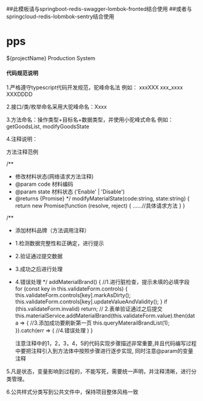 ##此模板请与springboot-redis-swagger-lombok-fronted结合使用
##或者与springcloud-redis-lobmbok-sentry结合使用

# pps
${projectName} Production System
<H4>代码规范说明</H4>

1.严格遵守typescript代码开发规范，驼峰命名法 例如：   xxxXXX  xxx_xxxx  XXXDDDD

2.接口/类/枚举命名采用大驼峰命名：Xxxx

3.方法命名：操作类型+目标名+数据类型，并使用小驼峰式命名  例如：getGoodsList, modifyGoodsState

4.注释说明：</br>

方法注释范例 </br>

  /**
   * 修改材料状态(网络请求方法注释)
   * @param code 材料编码
   * @param state 材料状态 ('Enable' | 'Disable')
   * @returns {Promise<T>}
   */
  modifyMaterialState(code:string, state:string) {
       return new Promise(function (resolve, reject) {
         ......//具体请求方法
       }
  }

  /**
   * 添加材料品牌（方法调用注释）
   * 1.检测数据完整性和正确定，进行提示
   * 2.验证通过提交数据
   * 3.成功之后进行处理
   * 4.错误处理
   */
  addMaterialBrand() {
    //1.进行脏检查，提示未填的必填字段
    for (const key in this.validateForm.controls) {
      this.validateForm.controls[key].markAsDirty();
      this.validateForm.controls[key].updateValueAndValidity();
    }
    if (this.validateForm.invalid) return;
    // 2.表单验证通过之后提交
    this.materialService.addMaterialBrand(this.validateForm.value).then(data => {
      //3.添加成功要刷新第一页
      this.queryMaterailBrandList(1);
    }).catch(err => {
      //4.错误处理
    )
  }

	 注意注释中的1，2，3，4，5的代码实现步骤描述非常重要,并且代码编写过程中要把注释引入到方法体中按照步骤进行逐步实现,
	 同时注意@param的变量注释

5.凡是状态，变量影响到过程的，不能写死，需要统一声明，并注释清晰，进行分类管理。

6.公共样式分类写到公共文件中，保持项目整体风格一致
